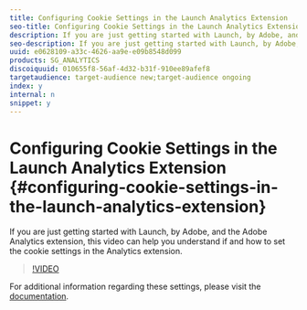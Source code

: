 ```yaml
---
title: Configuring Cookie Settings in the Launch Analytics Extension
seo-title: Configuring Cookie Settings in the Launch Analytics Extension
description: If you are just getting started with Launch, by Adobe, and the Adobe Analytics extension, this video can help you understand if and how to set the cookie settings in the Analytics extension.
seo-description: If you are just getting started with Launch, by Adobe, and the Adobe Analytics extension, this video can help you understand if and how to set the cookie settings in the Analytics extension.
uuid: e0628109-a33c-4626-aa9e-e09b8548d099
products: SG_ANALYTICS
discoiquuid: 010655f8-56af-4d32-b31f-910ee89afef8
targetaudience: target-audience new;target-audience ongoing
index: y
internal: n
snippet: y
---
```


# Configuring Cookie Settings in the Launch Analytics Extension {#configuring-cookie-settings-in-the-launch-analytics-extension}

If you are just getting started with Launch, by Adobe, and the Adobe Analytics extension, this video can help you understand if and how to set the cookie settings in the Analytics extension.

>[!VIDEO](https://video.tv.adobe.com/v/27212/?quality=9)

For additional information regarding these settings, please visit the [documentation](https://docs.adobelaunch.com/extension-reference/web/adobe-analytics-extension#cookies).
